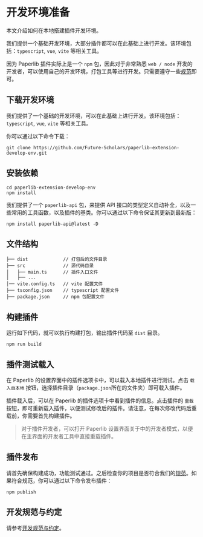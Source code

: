 # 开发环境准备

本文介绍如何在本地搭建插件开发环境。

我们提供一个基础开发环境，大部分插件都可以在此基础上进行开发。该环境包括：`typescript`, `vue`, `vite` 等相关工具。

因为 Paperlib 插件实际上是一个 `npm` 包，因此对于非常熟悉 `web / node` 开发的开发者，可以使用自己的开发环境，打包工具等进行开发。只需要遵守一些[规范](./convention)即可。

## 下载开发环境

我们提供了一个基础的开发环境，可以在此基础上进行开发。该环境包括：`typescript`, `vue`, `vite` 等相关工具。

你可以通过以下命令下载：

```shell
git clone https://github.com/Future-Scholars/paperlib-extension-develop-env.git
```

## 安装依赖

```shell
cd paperlib-extension-develop-env
npm install
```

我们提供了一个 `paperlib-api` 包，来提供 API 接口的类型定义自动补全，以及一些常用的工具函数，以及插件的基类。你可以通过以下命令保证其更新到最新版：

```shell
npm install paperlib-api@latest -D
```

## 文件结构

```
├── dist             // 打包后的文件目录
├── src              // 源代码目录
│   ├── main.ts      // 插件入口文件
│   ├── ...
│── vite.config.ts   // vite 配置文件
├── tsconfig.json    // typescript 配置文件
├── package.json     // npm 包配置文件

```

## 构建插件

运行如下代码，就可以执行构建打包，输出插件代码至 `dist` 目录。
```shell
npm run build
```

## 插件测试载入

在 Paperlib 的设置界面中的插件选项卡中，可以载入本地插件进行测试。点击 `载入自本地` 按钮，选择插件目录（`package.json`所在的文件夹）即可载入插件。

插件载入后，可以在 Paperlib 的插件选项卡中看到插件的信息。点击插件的 `重载` 按钮，即可重新载入插件，以便测试修改后的插件。请注意，在每次修改代码后重载前，你需要首先构建插件。

> 对于插件开发者，可以打开 Paperlib 设置界面关于中的开发者模式，以便在主界面的开发者工具中直接重载插件。

## 插件发布

请首先确保构建成功，功能测试通过。之后检查你的项目是否符合我们的[规范](./convention)。如果符合规范，你可以通过以下命令发布插件：

```shell
npm publish
```

## 开发规范与约定

请参考[开发规范与约定](./convention)。